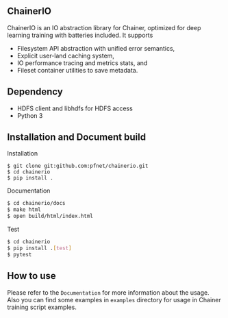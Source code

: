 ## ChainerIO

ChainerIO is an IO abstraction library for Chainer, optimized for deep
learning training with batteries included. It supports

- Filesystem API abstraction with unified error semantics,
- Explicit user-land caching system,
- IO performance tracing and metrics stats, and
- Fileset container utilities to save metadata.


## Dependency

- HDFS client and libhdfs for HDFS access
- Python 3

## Installation and Document build

Installation

```shell
$ git clone git:github.com:pfnet/chainerio.git
$ cd chainerio
$ pip install .
```

Documentation
```sh
$ cd chainerio/docs
$ make html
$ open build/html/index.html
```

Test
```sh
$ cd chainerio
$ pip install .[test]
$ pytest
```

## How to use

Please refer to the `Documentation` for more information about the usage.
Also you can find some examples in
`examples` directory for usage in Chainer training script examples.
